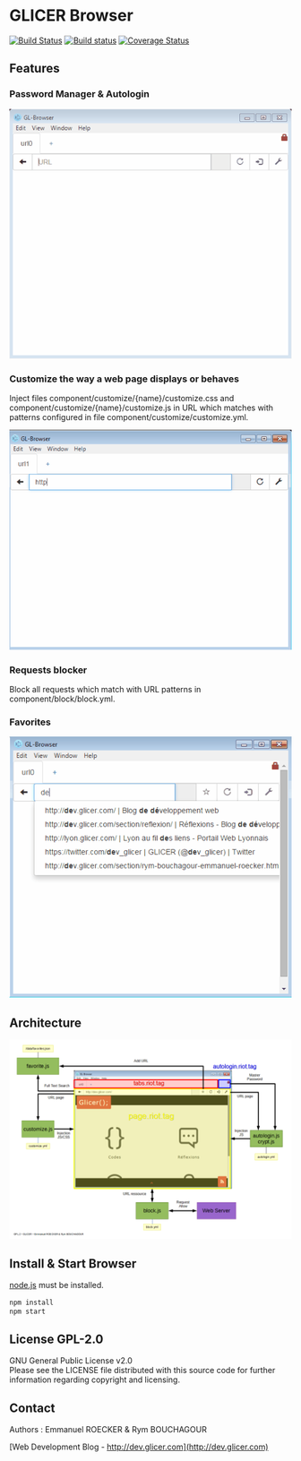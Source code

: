 # GLICER Browser

[![Build Status](https://travis-ci.org/emmanuelroecker/GL-Browser.svg?branch=master)](https://travis-ci.org/emmanuelroecker/GL-Browser)
[![Build status](https://ci.appveyor.com/api/projects/status/pi6uyjyf5dptrnwr/branch/master?svg=true)](https://ci.appveyor.com/project/emmanuelroecker/gl-browser/branch/master)
[![Coverage Status](https://coveralls.io/repos/github/emmanuelroecker/GL-Browser/badge.svg?branch=master)](https://coveralls.io/github/emmanuelroecker/GL-Browser?branch=master)

## Features

### Password Manager & Autologin

![Autologin](https://raw.githubusercontent.com/emmanuelroecker/GL-Browser/article8/doc/autologin.gif)

### Customize the way a web page displays or behaves

Inject files component/customize/{name}/customize.css and component/customize/{name}/customize.js
in URL which matches with patterns configured in file component/customize/customize.yml.

![Tabs](https://raw.githubusercontent.com/emmanuelroecker/GL-Browser/article8/doc/tabs.gif)

### Requests blocker

Block all requests which match with URL patterns in component/block/block.yml.

### Favorites

![Favorites](https://raw.githubusercontent.com/emmanuelroecker/GL-Browser/article8/doc/favorites.gif)

## Architecture

![Architecture](https://raw.githubusercontent.com/emmanuelroecker/GL-Browser/article8/doc/scheme_en.png)

## Install & Start Browser

[node.js](https://nodejs.org/) must be installed.

```console
npm install
npm start
```
## License GPL-2.0

GNU General Public License v2.0  
Please see the LICENSE file distributed with this source code for further information regarding copyright and licensing.

## Contact

Authors : Emmanuel ROECKER & Rym BOUCHAGOUR

[Web Development Blog - http://dev.glicer.com](http://dev.glicer.com)
